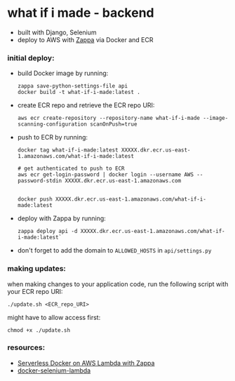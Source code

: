 # what if i made - backend

- built with Django, Selenium
- deploy to AWS with [Zappa](https://github.com/zappa/Zappa) via Docker and ECR


### **initial deploy:**

- build Docker image by running:
  ```
  zappa save-python-settings-file api
  docker build -t what-if-i-made:latest .
  ```
- create ECR repo and retrieve the ECR repo URI:
  ```
  aws ecr create-repository --repository-name what-if-i-made --image-scanning-configuration scanOnPush=true
  ```
- push to ECR by running:

  ```
  docker tag what-if-i-made:latest XXXXX.dkr.ecr.us-east-1.amazonaws.com/what-if-i-made:latest

  # get authenticated to push to ECR
  aws ecr get-login-password | docker login --username AWS --password-stdin XXXXX.dkr.ecr.us-east-1.amazonaws.com


  docker push XXXXX.dkr.ecr.us-east-1.amazonaws.com/what-if-i-made:latest
  ```

- deploy with Zappa by running:
  ```
  zappa deploy api -d XXXXX.dkr.ecr.us-east-1.amazonaws.com/what-if-i-made:latest`
  ```
- don't forget to add the domain to `ALLOWED_HOSTS` in `api/settings.py`


### **making updates:**

when making changes to your application code, run the following script with your ECR repo URI:

```
./update.sh <ECR_repo_URI>
```

might have to allow access first:

```
chmod +x ./update.sh
```


### **resources:**

- [Serverless Docker on AWS Lambda with Zappa](https://ianwhitestone.work/zappa-serverless-docker/)
- [docker-selenium-lambda](https://github.com/umihico/docker-selenium-lambda)

